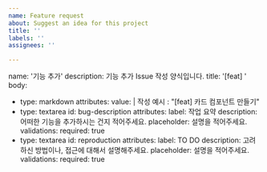 ```yaml
---
name: Feature request
about: Suggest an idea for this project
title: ''
labels: ''
assignees: ''

---
```


name: '기능 추가'
description: 기능 추가 Issue 작성 양식입니다.
title: '[feat] '
body:
  - type: markdown
    attributes:
      value: |
        작성 예시 : "[feat] 카드 컴포넌트 만들기"
  - type: textarea
    id: bug-description
    attributes:
      label: 작업 요약
      description: 어떠한 기능을 추가하시는 건지 적어주세요.
      placeholder: 설명을 적어주세요.
    validations:
      required: true
  - type: textarea
    id: reproduction
    attributes:
      label: TO DO
      description: 고려하신 방법이나, 접근에 대해서 설명해주세요.
      placeholder: 설명을 적어주세요.
    validations:
      required: true
